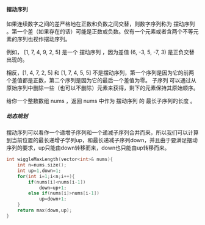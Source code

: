#### 摆动序列

如果连续数字之间的差严格地在正数和负数之间交替，则数字序列称为 摆动序列 。第一个差（如果存在的话）可能是正数或负数。仅有一个元素或者含两个不等元素的序列也视作摆动序列。

例如， [1, 7, 4, 9, 2, 5] 是一个 摆动序列 ，因为差值 (6, -3, 5, -7, 3) 是正负交替出现的。

相反，[1, 4, 7, 2, 5] 和 [1, 7, 4, 5, 5] 不是摆动序列，第一个序列是因为它的前两个差值都是正数，第二个序列是因为它的最后一个差值为零。
子序列 可以通过从原始序列中删除一些（也可以不删除）元素来获得，剩下的元素保持其原始顺序。

给你一个整数数组 nums ，返回 nums 中作为 摆动序列 的 最长子序列的长度 。



##### 动态规划

摆动序列可以看作一个递增子序列和一个递减子序列合并而来，所以我们可以计算到当前位置的最长递增子学列up，和最长递减子序列down，并且由于要满足摆动序列的要求，up只能由down转移而来，down也只能由up转移而来。



```c++
int wiggleMaxLength(vector<int>& nums){
	int n=nums.size();
	int up=1,down=1;
	for(int i=1;i<n;i++){
		if(nums[i]<nums[i-1])
			down=up+1;
		else if(nums[i]>nums[i-1])
			up=down+1;
	}
	return max(down,up);
}
```